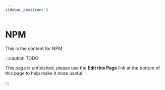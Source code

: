 ```yaml
---
sidebar_position: 5
---
```

NPM
=======================
This is the content for NPM

:::caution TODO

This page is unfinished, please use the **Edit this Page** link at the bottom of this page to help make it more useful.

:::
